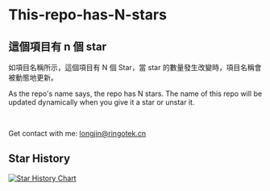 # This-repo-has-N-stars

## **這個項目有 n 個 star**

如項目名稱所示，這個項目有 N 個 Star，當 star 的數量發生改變時，項目名稱會被動態地更新。

As the repo's name says, the repo has N stars. The name of this repo will be updated dynamically when you give it a star or unstar it.

&nbsp;

Get contact with me: longjin@ringotek.cn
&nbsp;

## Star History

[![Star History Chart](https://api.star-history.com/svg?repos=fslongjin/This-repo-has-3-stars&type=Date)](https://star-history.com/#fslongjin/This-repo-has-3-stars&Date)
